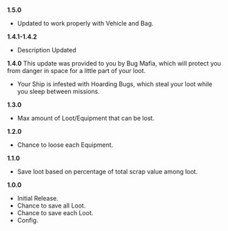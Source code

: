 **1.5.0**
- Updated to work properly with Vehicle and Bag.

**1.4.1-1.4.2**
- Description Updated

**1.4.0**
This update was provided to you by Bug Mafia, which will protect you from danger in space for a little part of your loot.
- Your Ship is infested with Hoarding Bugs, which steal your loot while you sleep between missions.

**1.3.0**
- Max amount of Loot/Equipment that can be lost.

**1.2.0**
- Chance to loose each Equipment.

**1.1.0**
- Save loot based on percentage of total scrap value among loot.

**1.0.0**
- Initial Release.
- Chance to save all Loot.
- Chance to save each Loot.
- Config.